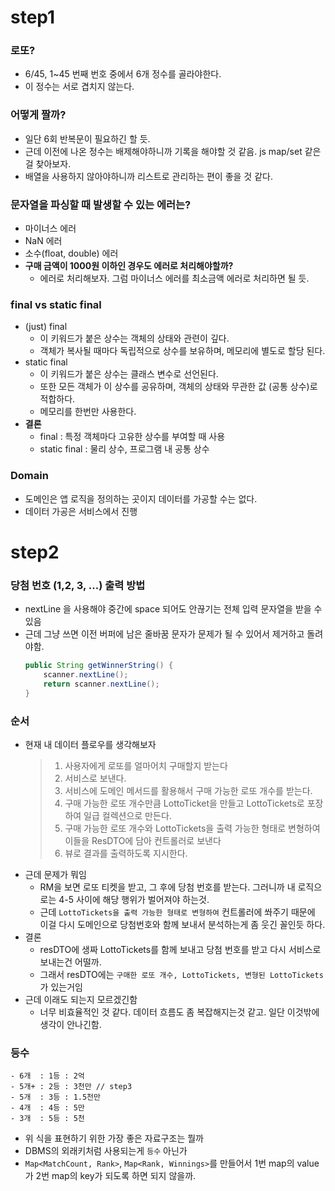 # step1

### 로또?
- 6/45, 1~45 번째 번호 중에서 6개 정수를 골라야한다.
- 이 정수는 서로 겹치지 않는다.

### 어떻게 짤까?
- 일단 6회 반복문이 필요하긴 할 듯.
- 근데 이전에 나온 정수는 배제해야하니까 기록을 해야할 것 같음. js map/set 같은걸 찾아보자.
- 배열을 사용하지 않아야하니까 리스트로 관리하는 편이 좋을 것 같다.

### 문자열을 파싱할 때 발생할 수 있는 에러는?
- 마이너스 에러
- NaN 에러
- 소수(float, double) 에러
- **구매 금액이 1000원 이하인 경우도 에러로 처리해야할까?**
  - 에러로 처리해보자. 그럼 마이너스 에러를 최소금액 에러로 처리하면 될 듯.

### final vs static final

- (just) final
  - 이 키워드가 붙은 상수는 객체의 상태와 관련이 깊다.
  - 객체가 복사될 때마다 독립적으로 상수를 보유하며, 메모리에 별도로 할당 된다.
- static final
  - 이 키워드가 붙은 상수는 클래스 변수로 선언된다.
  - 또한 모든 객체가 이 상수를 공유하며, 객체의 상태와 무관한 값 (공통 상수)로 적합하다.
  - 메모리를 한번만 사용한다.
- **결론**
  - final : 특정 객체마다 고유한 상수를 부여할 때 사용
  - static final : 물리 상수, 프로그램 내 공통 상수

### Domain
- 도메인은 앱 로직을 정의하는 곳이지 데이터를 가공할 수는 없다.
- 데이터 가공은 서비스에서 진행

# step2

### 당첨 번호 (1,2, 3, ...) 출력 방법
- nextLine 을 사용해야 중간에 space 되어도 안끊기는 전체 입력 문자열을 받을 수 있음
- 근데 그냥 쓰면 이전 버퍼에 남은 줄바꿈 문자가 문제가 될 수 있어서 제거하고 돌려야함.
  ```java
  public String getWinnerString() {
      scanner.nextLine();
      return scanner.nextLine();
  }
  ```
  
### 순서
- 현재 내 데이터 플로우를 생각해보자
  > 1. 사용자에게 로또를 얼마어치 구매할지 받는다
  > 2. 서비스로 보낸다.
  > 3. 서비스에 도메인 메서드를 활용해서 구매 가능한 로또 개수를 받는다.
  > 4. 구매 가능한 로또 개수만큼 LottoTicket을 만들고 LottoTickets로 포장하여 일급 컬렉션으로 만든다.
  > 5. 구매 가능한 로또 개수와 LottoTickets을 출력 가능한 형태로 변형하여 이들을 ResDTO에 담아 컨트롤러로 보낸다
  > 6. 뷰로 결과를 출력하도록 지시한다.
- 근데 문제가 뭐임
  - RM을 보면 로또 티켓을 받고, 그 후에 당첨 번호를 받는다. 그러니까 내 로직으로는 4-5 사이에 해당 행위가 벌어져야 하는것.
  - 근데 `LottoTickets을 출력 가능한 형태로 변형하여` 컨트롤러에 쏴주기 때문에 이걸 다시 도메인으로 당첨번호와 함께 보내서 분석하는게 좀 웃긴 꼴인듯 하다.
- 결론 
  - resDTO에 생짜 LottoTickets를 함께 보내고 당첨 번호를 받고 다시 서비스로 보내는건 어떨까.
  - 그래서 resDTO에는 `구매한 로또 개수, LottoTickets, 변형된 LottoTickets`가 있는거임
- 근데 이래도 되는지 모르겠긴함
  - 너무 비효율적인 것 같다. 데이터 흐름도 좀 복잡해지는것 같고. 일단 이것밖에 생각이 안나긴함.

### 등수
```
- 6개  : 1등 : 2억
- 5개+ : 2등 : 3천만 // step3
- 5개  : 3등 : 1.5천만
- 4개  : 4등 : 5만
- 3개  : 5등 : 5천
```
- 위 식을 표현하기 위한 가장 좋은 자료구조는 뭘까
- DBMS의 외래키처럼 사용되는게 `등수` 아닌가
- `Map<MatchCount, Rank>`, `Map<Rank, Winnings>`를 만들어서 1번 map의 value가 2번 map의 key가 되도록 하면 되지 않을까.